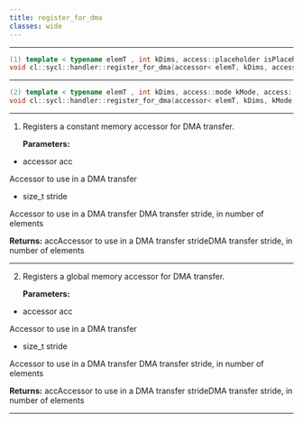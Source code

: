 ```yaml
---
title: register_for_dma
classes: wide
---
```



---

```cpp
(1) template < typename elemT , int kDims, access::placeholder isPlaceholder >
void cl::sycl::handler::register_for_dma(accessor< elemT, kDims, access::mode::read, access::target::global_buffer, isPlaceholder > &acc, size_t stride)
```

---

```cpp
(2) template < typename elemT , int kDims, access::mode kMode, access::placeholder isPlaceholder >
void cl::sycl::handler::register_for_dma(accessor< elemT, kDims, kMode, access::target::global_buffer, isPlaceholder > &acc, size_t stride)
```

---

1. Registers a constant memory accessor for DMA transfer. 

   **Parameters:**

  * accessor acc

   Accessor to use in a DMA transfer 

  * size_t stride

   Accessor to use in a DMA transfer DMA transfer stride, in number of elements 

   **Returns:** accAccessor to use in a DMA transfer strideDMA transfer stride, in number of elements 

---

2. Registers a global memory accessor for DMA transfer. 

   **Parameters:**

  * accessor acc

   Accessor to use in a DMA transfer 

  * size_t stride

   Accessor to use in a DMA transfer DMA transfer stride, in number of elements 

   **Returns:** accAccessor to use in a DMA transfer strideDMA transfer stride, in number of elements 

---

